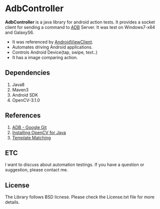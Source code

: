# AdbController


**AdbController** is a java library for android action tests. It provides a socket client for sending a command to [ADB][1] Server. It was test on Windows7-x64 and GalaxyS6.

- It was referenced by [AndroidViewClient][2].
- Automates driving Android applications.
- Controls Android Device(tap, swipe, text..)
- It has a image comparing action.  

## Dependencies
1. Java8
2. Maven3
3. Android SDK
4. OpenCV-3.1.0


## References
1. [ADB - Google Git](https://android.googlesource.com/platform/system/core/+/master/adb)
2. [Installing OpenCV for Java](http://opencv-java-tutorials.readthedocs.io/en/latest/01-installing-opencv-for-java.html) 
3. [Template Matching](http://docs.opencv.org/2.4/doc/tutorials/imgproc/histograms/template_matching/template_matching.html)


## ETC
I want to discuss about automation testings. If you have a question or suggestion, please contact me.

## License
The Library follows BSD licnese. Please check the License.txt file for more details.


  [1]: https://developer.android.com/studio/command-line/adb.html
  [2]: https://github.com/dtmilano/AndroidViewClient